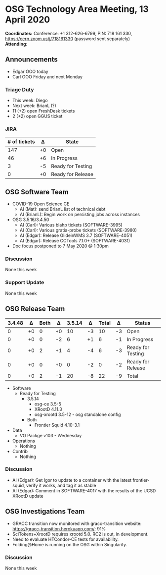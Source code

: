 # OSG Technology Area Meeting, 13 April 2020

**Coordinates:** Conference: +1 312-626-6799, PIN: 718 161 330, <https://cern.zoom.us/j/718161330> (password sent separately)  
**Attending:**   


## Announcements

-   Edgar OOO today
-   Carl OOO Friday and next Monday


### Triage Duty

-   This week: Diego
-   Next week: BrianL (?)
-   11 (+2) open FreshDesk tickets
-   2 (+2) open GGUS ticket


### JIRA

| # of tickets | &Delta; | State             |
|------------ |------- |----------------- |
| 147          | +0      | Open              |
| 46           | +6      | In Progress       |
| 3            | -5      | Ready for Testing |
| 0            | +0      | Ready for Release |


## OSG Software Team

-   COVID-19 Open Science CE  
    -   AI (Mat): send BrianL list of technical debt
    -   AI (BrianL): Begin work on persisting jobs across instances
-   OSG 3.5.16/3.4.50  
    -   AI (Carl): Various blahp tickets (SOFTWARE-3995)
    -   AI (Carl): Various gratia-probe tickets (SOFTWARE-3980)
    -   AI (Edgar): Release GlideinWMS 3.7 (SOFTWARE-4051)
    -   AI (Edgar): Release CCTools 7.1.0+ (SOFTWARE-4031)
-   Doc focus postponed to 7 May 2020 @ 1:30pm


### Discussion

None this week  


### Support Update

None this week  


## OSG Release Team

| 3.4.48 | &Delta; | Both | &Delta; | 3.5.14 | &Delta; | Total | &Delta; | Status            |
| ------ | ------- | ---- | ------- | ------ | ------- | ----- | ------- | ----------------- |
| 0      | +0      | 0    | +0      | 10     | -3      | 10    | -3      | Open              |
| 0      | +0      | 0    | -2      | 6      | +1      | 6     | -1      | In Progress       |
| 0      | +0      | 2    | +1      | 4      | -4      | 6     | -3      | Ready for Testing |
| 0      | +0      | 0    | +0      | 0      | -2      | 0     | -2      | Ready for Release |
| 0      | +0      | 2    | -1      | 20     | -8      | 22    | -9      | Total             |

-   Software  
    -   Ready for Testing  
        -   3.5.14  
            -   osg-ce 3.5-5
            -   XRootD 4.11.3
            -   osg-xrootd 3.5-12 - osg standalone config
        -   Both  
            -   Frontier Squid 4.10-3.1
-   Data  
    -   VO Packge v103 - Wednesday
-   Operations  
    -   Nothing
-   Contrib  
    -   Nothing


### Discussion

-   AI (Edgar): Get Igor to update to a container with the latest frontier-squid, verify it works, and tag it as stable
-   AI (Edgar): Comment in SOFTWARE-4017 with the results of the UCSD XRootD update


## OSG Investigations Team

-   GRACC transition now monitored with gracc-transition website: <https://gracc-transition.herokuapp.com/>: 91%
-   SciTokens+XrootD requires xrootd 5.0.  RC2 is out, in development.
-   Need to evaluate HTCondor-CE tests for availability.
-   Folding@Home is running on the OSG within Singularity.


### Discussion

None this week
